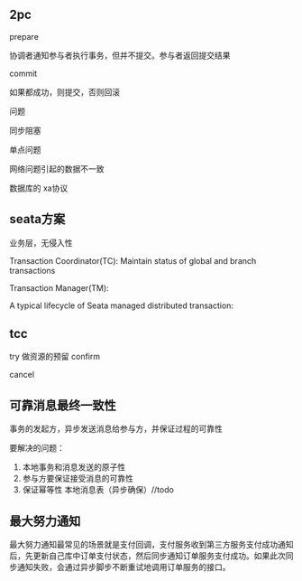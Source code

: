 ## 2pc

prepare 

协调者通知参与者执行事务，但并不提交。参与者返回提交结果

commit 

如果都成功，则提交，否则回滚

问题

同步阻塞

单点问题

网络问题引起的数据不一致

数据库的
xa协议


## seata方案

业务层，无侵入性  


Transaction Coordinator(TC): 
Maintain status of global and branch transactions

Transaction Manager(TM): 


A typical lifecycle of Seata managed distributed transaction:


## tcc

try 
做资源的预留
confirm 


cancel


## 可靠消息最终一致性

事务的发起方，异步发送消息给参与方，并保证过程的可靠性


要解决的问题：
1. 本地事务和消息发送的原子性
2. 参与方要保证接受消息的可靠性
3. 保证幂等性
本地消息表（异步确保）//todo




## 最大努力通知

最大努力通知最常见的场景就是支付回调，支付服务收到第三方服务支付成功通知后，先更新自己库中订单支付状态，然后同步通知订单服务支付成功。如果此次同步通知失败，会通过异步脚步不断重试地调用订单服务的接口。